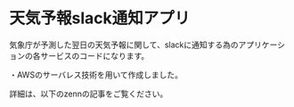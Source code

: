 # 天気予報slack通知アプリ

気象庁が予測した翌日の天気予報に関して、slackに通知する為のアプリケーションの各サービスのコードになります。

・AWSのサーバレス技術を用いて作成しました。


詳細は、以下のzennの記事をご覧ください。



